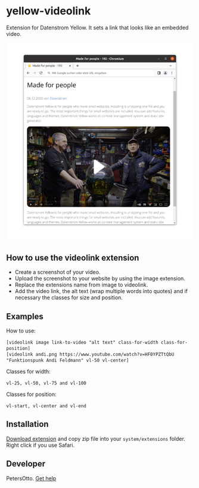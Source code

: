 # yellow-videolink
Extension for Datenstrom Yellow. It sets a link that looks like an embedded video.

<p align="center"><img src="screenshot-videolink.jpg?raw=true" alt="Bildschirmfoto"></p>

## How to use the videolink extension

* Create a screenshot of your video.
* Upload the screenshot to your website by using the image extension.
* Replace the extensions name from image to videolink.
* Add the video link, the alt text (wrap multiple words into quotes) and if necessary the classes for size and position.


## Examples

How to use:

    [videolink image link-to-video "alt text" class-for-width class-for-position]
    [videolink andi.png https://www.youtube.com/watch?v=HF0YPZTtQbU "Funktionspunk Andi Feldmann" vl-50 vl-center]

Classes for width:

    vl-25, vl-50, vl-75 and vl-100

Classes for position:

    vl-start, vl-center and vl-end


## Installation

[Download extension](https://github.com/PetersOtto/yellow-videolink/archive/refs/heads/main.zip) and copy zip file into your `system/extensions` folder. Right click if you use Safari.

## Developer

PetersOtto. [Get help](https://datenstrom.se/yellow/help/)
